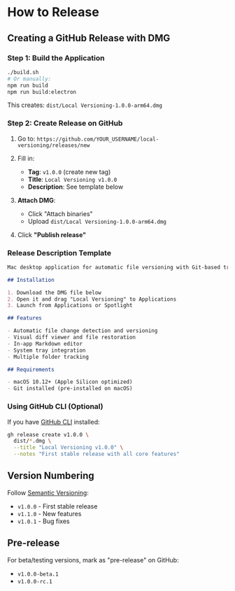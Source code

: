 # How to Release

## Creating a GitHub Release with DMG

### Step 1: Build the Application

```bash
./build.sh
# Or manually:
npm run build
npm run build:electron
```

This creates: `dist/Local Versioning-1.0.0-arm64.dmg`

### Step 2: Create Release on GitHub

1. Go to: `https://github.com/YOUR_USERNAME/local-versioning/releases/new`

2. Fill in:
   - **Tag**: `v1.0.0` (create new tag)
   - **Title**: `Local Versioning v1.0.0`
   - **Description**: See template below

3. **Attach DMG**:
   - Click "Attach binaries"
   - Upload `dist/Local Versioning-1.0.0-arm64.dmg`

4. Click **"Publish release"**

### Release Description Template

```markdown
Mac desktop application for automatic file versioning with Git-based tracking.

## Installation

1. Download the DMG file below
2. Open it and drag "Local Versioning" to Applications
3. Launch from Applications or Spotlight

## Features

- Automatic file change detection and versioning
- Visual diff viewer and file restoration
- In-app Markdown editor
- System tray integration
- Multiple folder tracking

## Requirements

- macOS 10.12+ (Apple Silicon optimized)
- Git installed (pre-installed on macOS)
```

### Using GitHub CLI (Optional)

If you have [GitHub CLI](https://cli.github.com/) installed:

```bash
gh release create v1.0.0 \
  dist/*.dmg \
  --title "Local Versioning v1.0.0" \
  --notes "First stable release with all core features"
```

## Version Numbering

Follow [Semantic Versioning](https://semver.org/):
- `v1.0.0` - First stable release
- `v1.1.0` - New features
- `v1.0.1` - Bug fixes

## Pre-release

For beta/testing versions, mark as "pre-release" on GitHub:
- `v1.0.0-beta.1`
- `v1.0.0-rc.1`

